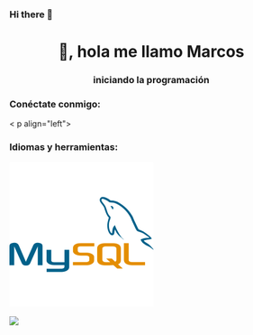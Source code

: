### Hi there 👋
<h1 align="center">👋, hola me llamo Marcos</h1>
<h3 align="center">iniciando la programación</h3>

<h3 align="left">Conéctate conmigo:</h3>
< p align="left">
</p>

<h3 align="left">Idiomas y herramientas:</h3>
<p align="left"> <a href="https://www.mysql.com/ " target="_blank" rel="noreferrer"> <img src="https://raw.githubusercontent.com/devicons/devicon/master/icons/mysql/mysql-original-wordmark.svg" alt="mysql" ancho="40" alto="40"width"100"/> </a> </p>
<img src="https://mir-s3-cdn-cf.behance.net/project_modules/max_1200/5eeea355389655.59822ff824b72.gif">
